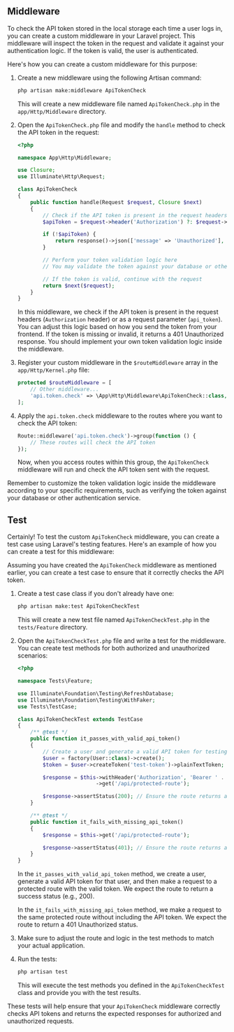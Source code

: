 ## Middleware

To check the API token stored in the local storage each time a user logs in, you can create a custom middleware in your Laravel project. This middleware will inspect the token in the request and validate it against your authentication logic. If the token is valid, the user is authenticated.

Here's how you can create a custom middleware for this purpose:

1. Create a new middleware using the following Artisan command:

   ```bash
   php artisan make:middleware ApiTokenCheck
   ```

   This will create a new middleware file named `ApiTokenCheck.php` in the `app/Http/Middleware` directory.

2. Open the `ApiTokenCheck.php` file and modify the `handle` method to check the API token in the request:

   ```php
   <?php

   namespace App\Http\Middleware;

   use Closure;
   use Illuminate\Http\Request;

   class ApiTokenCheck
   {
       public function handle(Request $request, Closure $next)
       {
           // Check if the API token is present in the request headers or local storage
           $apiToken = $request->header('Authorization') ?: $request->input('api_token');

           if (!$apiToken) {
               return response()->json(['message' => 'Unauthorized'], 401);
           }

           // Perform your token validation logic here
           // You may validate the token against your database or other authentication service

           // If the token is valid, continue with the request
           return $next($request);
       }
   }
   ```

   In this middleware, we check if the API token is present in the request headers (`Authorization` header) or as a request parameter (`api_token`). You can adjust this logic based on how you send the token from your frontend. If the token is missing or invalid, it returns a 401 Unauthorized response. You should implement your own token validation logic inside the middleware.

3. Register your custom middleware in the `$routeMiddleware` array in the `app/Http/Kernel.php` file:

   ```php
   protected $routeMiddleware = [
       // Other middleware...
       'api.token.check' => \App\Http\Middleware\ApiTokenCheck::class,
   ];
   ```

4. Apply the `api.token.check` middleware to the routes where you want to check the API token:

   ```php
   Route::middleware('api.token.check')->group(function () {
       // These routes will check the API token
   });
   ```

   Now, when you access routes within this group, the `ApiTokenCheck` middleware will run and check the API token sent with the request.

Remember to customize the token validation logic inside the middleware according to your specific requirements, such as verifying the token against your database or other authentication service.

## Test

Certainly! To test the custom `ApiTokenCheck` middleware, you can create a test case using Laravel's testing features. Here's an example of how you can create a test for this middleware:

Assuming you have created the `ApiTokenCheck` middleware as mentioned earlier, you can create a test case to ensure that it correctly checks the API token.

1. Create a test case class if you don't already have one:

   ```bash
   php artisan make:test ApiTokenCheckTest
   ```

   This will create a new test file named `ApiTokenCheckTest.php` in the `tests/Feature` directory.

2. Open the `ApiTokenCheckTest.php` file and write a test for the middleware. You can create test methods for both authorized and unauthorized scenarios:

   ```php
   <?php

   namespace Tests\Feature;

   use Illuminate\Foundation\Testing\RefreshDatabase;
   use Illuminate\Foundation\Testing\WithFaker;
   use Tests\TestCase;

   class ApiTokenCheckTest extends TestCase
   {
       /** @test */
       public function it_passes_with_valid_api_token()
       {
           // Create a user and generate a valid API token for testing
           $user = factory(User::class)->create();
           $token = $user->createToken('test-token')->plainTextToken;

           $response = $this->withHeader('Authorization', 'Bearer ' . $token)
                            ->get('/api/protected-route');

           $response->assertStatus(200); // Ensure the route returns a success status
       }

       /** @test */
       public function it_fails_with_missing_api_token()
       {
           $response = $this->get('/api/protected-route');

           $response->assertStatus(401); // Ensure the route returns a 401 Unauthorized status
       }
   }
   ```

   In the `it_passes_with_valid_api_token` method, we create a user, generate a valid API token for that user, and then make a request to a protected route with the valid token. We expect the route to return a success status (e.g., 200).

   In the `it_fails_with_missing_api_token` method, we make a request to the same protected route without including the API token. We expect the route to return a 401 Unauthorized status.

3. Make sure to adjust the route and logic in the test methods to match your actual application.

4. Run the tests:

   ```bash
   php artisan test
   ```

   This will execute the test methods you defined in the `ApiTokenCheckTest` class and provide you with the test results.

These tests will help ensure that your `ApiTokenCheck` middleware correctly checks API tokens and returns the expected responses for authorized and unauthorized requests.
